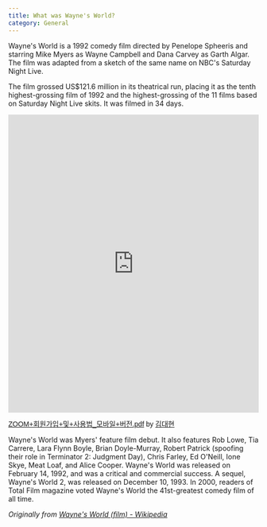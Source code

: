 ```yaml
---
title: What was Wayne's World?
category: General
---
```


Wayne's World is a 1992 comedy film directed by Penelope Spheeris and starring Mike Myers as Wayne Campbell and Dana Carvey as Garth Algar. The film was adapted from a sketch of the same name on NBC's Saturday Night Live.

<!-- more -->

The film grossed US$121.6 million in its theatrical run, placing it as the tenth highest-grossing film of 1992 and the highest-grossing of the 11 films based on Saturday Night Live skits. It was filmed in 34 days.

<iframe class="scribd_iframe_embed" title="ZOOM+회원가입+및+사용법_모바일+버전.pdf" src="https://www.scribd.com/embeds/481368995/content?start_page=1&view_mode=scroll&access_key=key-u5cbSCP6R0IuWd7xemki" data-auto-height="true" data-aspect-ratio="0.5312131919905771" scrolling="no" width="100%" height="600" frameborder="0"></iframe><p  style="   margin: 12px auto 6px auto;   font-family: Helvetica,Arial,Sans-serif;   font-style: normal;   font-variant: normal;   font-weight: normal;   font-size: 14px;   line-height: normal;   font-size-adjust: none;   font-stretch: normal;   -x-system-font: none;   display: block;"   ><a title="View ZOOM+회원가입+및+사용법_모바일+버전.pdf on Scribd" href="https://www.scribd.com/document/481368995/ZOOM-%ED%9A%8C%EC%9B%90%EA%B0%80%EC%9E%85-%EB%B0%8F-%EC%82%AC%EC%9A%A9%EB%B2%95-%EB%AA%A8%EB%B0%94%EC%9D%BC-%EB%B2%84%EC%A0%84-pdf#from_embed"  style="text-decoration: underline;">ZOOM+회원가입+및+사용법_모바일+버전.pdf</a> by <a title="View 김대현's profile on Scribd" href="https://www.scribd.com/user/528907510/%EA%B9%80%EB%8C%80%ED%98%84#from_embed"  style="text-decoration: underline;">김대현</a></p>

Wayne's World was Myers' feature film debut. It also features Rob Lowe, Tia Carrere, Lara Flynn Boyle, Brian Doyle-Murray, Robert Patrick (spoofing their role in Terminator 2: Judgment Day), Chris Farley, Ed O'Neill, Ione Skye, Meat Loaf, and Alice Cooper. Wayne's World was released on February 14, 1992, and was a critical and commercial success. A sequel, Wayne's World 2, was released on December 10, 1993. In 2000, readers of Total Film magazine voted Wayne's World the 41st-greatest comedy film of all time.

_Originally from [Wayne's World (film) - Wikipedia](https://en.wikipedia.org/wiki/Wayne%27s_World_(film))_
